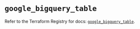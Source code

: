 # `google_bigquery_table`

Refer to the Terraform Registry for docs: [`google_bigquery_table`](https://registry.terraform.io/providers/hashicorp/google-beta/6.42.0/docs/resources/google_bigquery_table).

